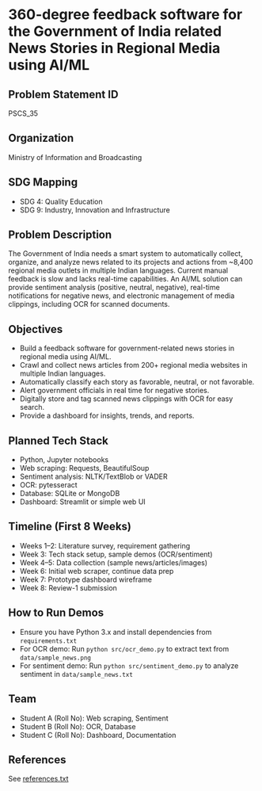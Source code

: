 # 360-degree feedback software for the Government of India related News Stories in Regional Media using AI/ML

## Problem Statement ID
PSCS_35

## Organization
Ministry of Information and Broadcasting

## SDG Mapping
- SDG 4: Quality Education
- SDG 9: Industry, Innovation and Infrastructure

## Problem Description
The Government of India needs a smart system to automatically collect, organize, and analyze news related to its projects and actions from ~8,400 regional media outlets in multiple Indian languages. Current manual feedback is slow and lacks real-time capabilities. An AI/ML solution can provide sentiment analysis (positive, neutral, negative), real-time notifications for negative news, and electronic management of media clippings, including OCR for scanned documents.

## Objectives
- Build a feedback software for government-related news stories in regional media using AI/ML.
- Crawl and collect news articles from 200+ regional media websites in multiple Indian languages.
- Automatically classify each story as favorable, neutral, or not favorable.
- Alert government officials in real time for negative stories.
- Digitally store and tag scanned news clippings with OCR for easy search.
- Provide a dashboard for insights, trends, and reports.

## Planned Tech Stack
- Python, Jupyter notebooks
- Web scraping: Requests, BeautifulSoup
- Sentiment analysis: NLTK/TextBlob or VADER
- OCR: pytesseract
- Database: SQLite or MongoDB
- Dashboard: Streamlit or simple web UI

## Timeline (First 8 Weeks)
- Weeks 1–2: Literature survey, requirement gathering
- Week 3: Tech stack setup, sample demos (OCR/sentiment)
- Week 4–5: Data collection (sample news/articles/images)
- Week 6: Initial web scraper, continue data prep
- Week 7: Prototype dashboard wireframe
- Week 8: Review-1 submission

## How to Run Demos
- Ensure you have Python 3.x and install dependencies from `requirements.txt`
- For OCR demo: Run `python src/ocr_demo.py` to extract text from `data/sample_news.png`
- For sentiment demo: Run `python src/sentiment_demo.py` to analyze sentiment in `data/sample_news.txt`

## Team
- Student A (Roll No): Web scraping, Sentiment
- Student B (Roll No): OCR, Database
- Student C (Roll No): Dashboard, Documentation

## References
See [references.txt](references.txt)

